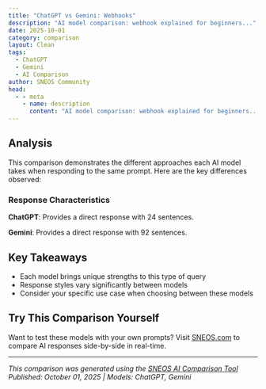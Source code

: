 ```yaml
---
title: "ChatGPT vs Gemini: Webhooks"
description: "AI model comparison: webhook explained for beginners..."
date: 2025-10-01
category: comparison
layout: Clean
tags:
  - ChatGPT
  - Gemini
  - AI Comparison
author: SNEOS Community
head:
  - - meta
    - name: description
      content: "AI model comparison: webhook explained for beginners..."
---
```


<ChatComparison
  title="ChatGPT vs Gemini: Webhooks"
  prompt="webhook explained for beginners"
  :responses='{
    "ChatGPT": "Sure! Here\u2019s a simple explanation of **webhooks** for beginners:\n\n### What is a Webhook?\n\nA **webhook** is a way for one computer system to send real-time information to another system automatically. Think of it as a way for apps to \u0022talk\u0022 to each other instantly when something happens.\n\n---\n\n### How Does a Webhook Work?\n\n1. **Sign Up for Notifications:** You tell one service (like GitHub, Stripe, or Slack) where to send information by giving it a special URL called a **webhook URL**.\n   \n2. **Something Happens:** When an event happens in that service (like someone making a payment, pushing code, or receiving a message), it sends the details to the webhook URL.\n\n3. **Receive Data:** Your server or app at that URL gets the data right away and can do something with it \u2014 like updating a database, sending you a notification, or starting another task.\n\n---\n\n### Example to Understand\n\nImagine you have an online store, and you want to get notified instantly when someone places an order:\n\n- You create a webhook URL on your server.\n- You tell your payment gateway to send order details to that URL whenever a payment is successful.\n- When a customer buys something, the payment gateway sends the order details to your webhook URL.\n- Your server gets the data immediately and can confirm the order, send a thank-you email, or update your inventory.\n\n---\n\n### Why Use Webhooks?\n\n- **Real-time Updates:** You get data instantly without having to keep checking (polling) for changes.\n- **Automation:** They help automate workflows between different applications.\n- **Efficiency:** Saves resources because you only get notified when something happens instead of continuously asking for updates.\n\n---\n\n### Key Points to Remember:\n\n- A webhook is a **user-defined callback URL**.\n- It is triggered by **events**.\n- It delivers data via an **HTTP POST request**.\n- Your application needs to have a server endpoint ready to **receive** and **handle** the webhook data.\n\n---\n\nIf you want, I can also help with a simple example of how to set up a webhook or how to receive data using a programming language like Python or JavaScript!",
    "Gemini": "Okay, let\u0027s break down webhooks for beginners. Imagine them as a delivery service for information, specifically designed for the internet.\n\n**What are Webhooks?**\n\nThink of a webhook as a way for two applications to talk to each other **instantly** when something interesting happens. It\u0027s like subscribing to a magazine, but instead of a paper magazine arriving in your mailbox, it\u0027s data being sent to a specific web address the moment something changes.\n\n**Here\u0027s the analogy of a regular API vs. a Webhook:**\n\n*   **Regular API (like a question you ask someone):**\n    *   You repeatedly ask someone: \u0022Hey, has there been an update? Has there been an update? Has there been an update?\u0022 (You constantly poll them)\n    *   They only tell you something **when you ask**.\n    *   This can be wasteful and slow because you might be asking when nothing has changed.\n\n*   **Webhook (like subscribing to a magazine or a notification):**\n    *   You say: \u0022Hey, whenever something updates, **tell me immediately at this specific address.**\u0022 (You subscribe to updates).\n    *   They only contact you **when there\u0027s something new**.\n    *   This is much more efficient because you only receive information when it\u0027s available.\n\n**Key Concepts:**\n\n*   **Event:**  Something that happens that triggers the webhook. Examples:\n    *   A new user signs up on a website.\n    *   A payment is processed.\n    *   A comment is posted.\n    *   A file is uploaded.\n*   **Source (or Trigger):** The application where the event occurs.  Examples:\n    *   A social media platform (like Twitter).\n    *   A payment gateway (like Stripe).\n    *   A project management tool (like Trello).\n    *   A code repository (like GitHub).\n*   **Destination (or Listener):** The application that receives the data about the event.  This is the web address you provide.\n*   **Payload:** The actual data that is sent.  It\u0027s usually in a format like JSON (JavaScript Object Notation), which is easy for computers to read.  The payload contains details about the event that occurred.\n*   **HTTP POST Request:** The way the data is sent. Think of it like a letter being mailed to the address you provided.  It uses the HTTP protocol, which is the foundation of communication on the web.\n\n**How it Works (Step-by-Step):**\n\n1.  **Configuration:** You tell the source application (e.g., Stripe) where to send the data.  This involves providing a URL (a web address) where your application is listening for webhook events.  This URL is often called a \u0022webhook endpoint.\u0022\n2.  **Event Happens:** Something interesting happens on the source application (e.g., a payment is made in Stripe).\n3.  **Webhook Triggered:** The source application recognizes the event and triggers the webhook.\n4.  **Data Sent:** The source application packages up the relevant data about the event into a \u0022payload\u0022 (usually JSON).\n5.  **HTTP POST Request:** The source application sends an HTTP POST request to the URL you provided, including the payload in the body of the request.\n6.  **Destination Application Receives:** Your application (listening at the provided URL) receives the HTTP POST request.\n7.  **Process Data:** Your application processes the data from the payload and takes the appropriate action (e.g., update a database, send an email, trigger another process).\n\n**Why Use Webhooks?**\n\n*   **Real-time Updates:**  Get information immediately, without constantly asking for it.\n*   **Efficiency:** Reduce unnecessary API calls and save resources.\n*   **Automation:** Automate tasks based on events happening in other applications.\n*   **Integration:** Connect different applications together seamlessly.\n\n**Example Scenario:**\n\nLet\u0027s say you have an e-commerce website and want to automatically send a welcome email to new customers.\n\n1.  **Source:** Your e-commerce platform (e.g., Shopify).\n2.  **Event:** A new customer creates an account.\n3.  **Configuration:**  You configure Shopify to send a webhook to your email marketing service (e.g., Mailchimp) whenever a new customer signs up. You provide Mailchimp with a unique URL (webhook endpoint).\n4.  **Webhook Triggered:** A new customer signs up on your website.\n5.  **Data Sent:** Shopify sends a JSON payload to Mailchimp containing the customer\u0027s name, email address, and other relevant information.\n6.  **Mailchimp Receives:** Mailchimp receives the HTTP POST request with the JSON payload.\n7.  **Process Data:** Mailchimp extracts the customer\u0027s email address and automatically adds them to your welcome email list.\n\n**Technical Considerations (A bit more advanced, but good to know):**\n\n*   **Security:**  Webhooks can be vulnerable to security threats. Always verify that the incoming request is actually coming from the expected source. Common security measures include:\n    *   **Secret Token/Signature:** The source application includes a secret token or signature in the HTTP header or payload.  Your application can verify this signature to ensure the request is legitimate.\n    *   **HTTPS:** Always use HTTPS to encrypt the data being transmitted.\n*   **Error Handling:**  Your application should handle errors gracefully.  If a webhook request fails, you should log the error and potentially retry the request later.\n*   **Idempotency:**  Your application should be designed to handle duplicate webhook requests.  This can happen if the source application retries a request that was already successfully processed.  You can use a unique identifier in the payload to track whether a request has already been processed.\n\n**In Simple Terms:**\n\nWebhooks are like automated messengers that deliver updates from one application to another the moment something important happens. They\u0027re a powerful way to build integrations and automate tasks in your web applications.\n"
  }'
  published-date="18:48"
/>

## Analysis

This comparison demonstrates the different approaches each AI model takes when responding to the same prompt. Here are the key differences observed:

### Response Characteristics

**ChatGPT**: Provides a direct response with 24 sentences. 

**Gemini**: Provides a direct response with 92 sentences. 

## Key Takeaways

- Each model brings unique strengths to this type of query
- Response styles vary significantly between models
- Consider your specific use case when choosing between these models

## Try This Comparison Yourself

Want to test these models with your own prompts? Visit [SNEOS.com](https://sneos.com) to compare AI responses side-by-side in real-time.

---

*This comparison was generated using the [SNEOS AI Comparison Tool](https://sneos.com)*
*Published: October 01, 2025 | Models: ChatGPT, Gemini*
